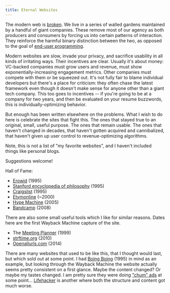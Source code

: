 ```yaml
---
title: Eternal Websites
---
```

The modern web is [broken](https://macwright.com/2020/08/22/clean-starts-for-the-web.html). We live in a series of walled gardens maintained by a handful of giant companies. These remove most of our agency as both producers and consumers by forcing us into certain patterns of interaction. They reinforce the harmful binary distinction between the two, as opposed to the goal of [end-user programming](https://www.inkandswitch.com/end-user-programming.html). 

Modern websites are slow, invade your privacy, and sacrifice usability in all kinds of irritating ways. Their incentives are clear. Usually it's about money: VC-backed companies must grow users and revenue, must show exponentially-increasing engagement metrics. Other companies must compete with them or be squeezed out. It's not fully fair to blame individual developers but there's a place for criticism: they often chase the latest framework even though it doesn't make sense for anyone other than a giant tech company. This too goes to incentives -- if you're going to be at a company for two years, and then be evaluated on your resume buzzwords, this is individually-optimizing behavior.

But enough has been written elsewhere on the problems. What I wish to do here is celebrate the sites that fight this. The ones that stayed true to an original, small, useful purpose. The ones that remain usable. The ones that haven't changed in decades, that haven't gotten acquired and cannibalized, that haven't given up user control to revenue-optimizing algorithms.

Note, this is not a list of "my favorite websites", and I haven't included things like personal blogs. 

Suggestions welcome!

Hall of Fame:
* [Erowid](https://www.erowid.org/) (1995)
* [Stanford encyclopedia of philosophy](https://plato.stanford.edu/) (1995)
* [Craigslist](https://craigslist.org/) (1995)
* [Etymonline](https://www.etymonline.com/) (~2000)
* [Hype Machine](https://hypem.com/) (2005)
* [Bandcamp](https://bandcamp.com/) (2008)

There are also some small useful tools which I like for similar reasons. Dates here are the first Wayback Machine capture of the site.
* The [Meeting Planner](https://www.timeanddate.com/worldclock/meeting.html) (1999)
* [strftime.org](https://strftime.org/) (2010)
* [Openallurls.com](https://www.openallurls.com/) (2014)

There are many websites that used to be like this, that I thought would last, but which sold out at some point. I had [Boing Boing](https://boingboing.net/) (1995) in mind as an example, but looking through the Wayback Machine the website actually seems pretty consistent on a first glance. Maybe the content changed? Or maybe my tastes changed. I am pretty sure they were doing ["chum" ads](https://www.theawl.com/2015/06/a-complete-taxonomy-of-internet-chum/) at some point... [Lifehacker](https://lifehacker.com/) is another where both the structure and content got much worse.

